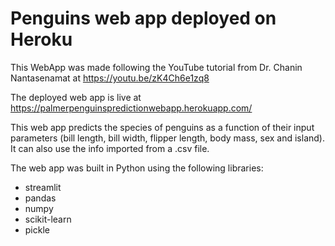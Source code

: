 # Penguins web app deployed on Heroku

This WebApp was made following the YouTube tutorial from Dr. Chanin Nantasenamat at https://youtu.be/zK4Ch6e1zq8

The deployed web app is live at https://palmerpenguinspredictionwebapp.herokuapp.com/

This web app predicts the species of penguins as a function of their input parameters (bill length, bill width, flipper length, body mass, sex and island). It can also use the info imported from a .csv file.

The web app was built in Python using the following libraries:
* streamlit
* pandas
* numpy
* scikit-learn
* pickle
